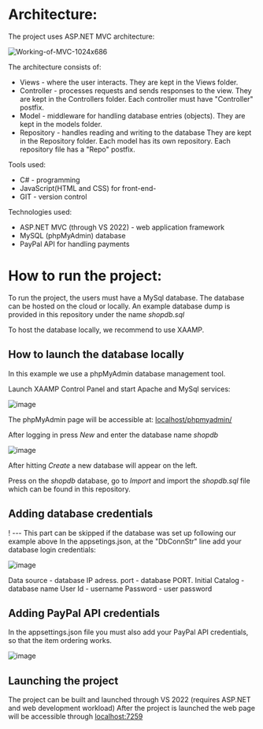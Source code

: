 # Architecture:
The project uses ASP.NET MVC architecture:

![Working-of-MVC-1024x686](https://github.com/ugnspa/PSI_Projektas_Komanda1/assets/25864361/cb46d63e-1b49-450d-8ae1-3dbb2d9a53cb)


The architecture consists of:
<ul>
<li>
  Views - where the user interacts. They are kept in the Views folder.
  </li>
<li>
  Controller - processes requests and sends responses to the view. They are kept in the Controllers folder. Each controller must have "Controller" postfix.
  </li>
<li>
  Model - middleware for handling database entries (objects). They are kept in the models folder.
  </li>
<li>
  Repository - handles reading and writing to the database They are kept in the Repository folder. Each model has its own repository. Each repository file has a "Repo" postfix.
  </li>
  </ul>
  
Tools used:
<ul>
  <li>C# - programming</li>
  <li>JavaScript(HTML and CSS) for front-end- </li>
  <li>GIT - version control</li>
</ul>

Technologies used:
<ul>
  <li>ASP.NET MVC (through VS 2022) - web application framework</li>
  <li>MySQL (phpMyAdmin) database</li>
  <li>PayPal API for handling payments</li>
</ul>
  
# How to run the project:

To run the project, the users must have a MySql database. The database can be hosted on the cloud or locally.
An example database dump is provided in this repository under the name <i>shopdb.sql</i>

To host the database locally, we recommend to use XAAMP.

## How to launch the database locally

In this example we use a phpMyAdmin database management tool.

Launch XAAMP Control Panel and start Apache and MySql services:
    
![image](https://github.com/ugnspa/PSI_Projektas_Komanda1/assets/25864361/0df2e879-f245-4c79-9c97-cb42cb747cab)
    
The phpMyAdmin page will be accessible at: [localhost/phpmyadmin/](http://localhost/phpmyadmin)

After logging in press <i>New</i> and enter the database name <i>shopdb</i>

![image](https://github.com/ugnspa/PSI_Projektas_Komanda1/assets/25864361/849f3a72-135e-4234-a765-dad3a59d0a0f)

After hitting <i>Create</i> a new database will appear on the left.

Press on the <i>shopdb</i> database, go to <i>Import</i> and import the <i>shopdb.sql</i> file which can be found in this repository.


## Adding database credentials

! --- This part can be skipped if the database was set up following our example above
In the appsetings.json, at the "DbConnStr" line add your database login credentials:

![image](https://github.com/ugnspa/PSI_Projektas_Komanda1/assets/25864361/40f7903d-e9f8-46d9-aec6-f7d08fffc9d6)

Data source - database IP adress.
port - database PORT.
Initial Catalog - database name
User Id - username
Password - user password

## Adding PayPal API credentials
In the appsettings.json file you must also add your PayPal API credentials, so that the item ordering works.

![image](https://github.com/ugnspa/PSI_Projektas_Komanda1/assets/25864361/4194b653-ec3b-4701-a903-fb64b66f5c43)

## Launching the project

The project can be built and launched through VS 2022 (requires ASP.NET and web development workload)
After the project is launched the web page will be accessible through [localhost:7259](https://localhost:7259)
